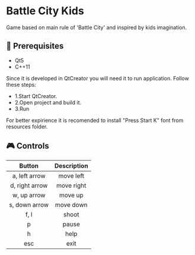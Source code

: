 # Battle City Kids
  Game based on main rule of 'Battle City' and inspired by kids imagination. 

## :blue_book: Prerequisites
* Qt5
* C++11

Since it is developed in QtCreator you will need it to run application. Follow these steps:
* 1.Start QtCreator.
* 2.Open project and build it.
* 3.Run 

For better expirience it is recomended to install "Press Start K" font from resources folder.


## :video_game: Controls
|Button|Description|
|:-:|:-:|
|a, left arrow|move left|
|d, right arrow|move right|
|w, up arrow|move up|
|s, down arrow|move down|
|f, l|shoot|
|p|pause|
|h|help|
|esc|exit|
